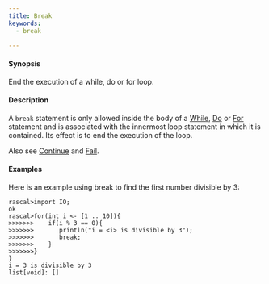 ```yaml
---
title: Break
keywords:
  - break

---
```


#### Synopsis

End the execution of a while, do or for loop.

#### Description

A `break` statement is only allowed inside the body of a [While](../../../Rascal/Statements/While/), [Do](../../../Rascal/Statements/Do/) or [For](../../../Rascal/Statements/For/) statement
and is associated with the innermost loop statement in which it is contained.
Its effect is to end the execution of the loop.

Also see [Continue](../../../Rascal/Statements/Continue/) and [Fail](../../../Rascal/Statements/Fail/).

#### Examples

Here is an example using break to find the first number divisible by 3:

```rascal-shell 
rascal>import IO;
ok
rascal>for(int i <- [1 .. 10]){
>>>>>>>    if(i % 3 == 0){
>>>>>>>       println("i = <i> is divisible by 3");
>>>>>>>       break;
>>>>>>>    }
>>>>>>>}
}
i = 3 is divisible by 3
list[void]: []
```


